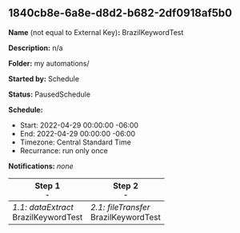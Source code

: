 ## 1840cb8e-6a8e-d8d2-b682-2df0918af5b0

**Name** (not equal to External Key)**:** BrazilKeywordTest

**Description:** n/a

**Folder:** my automations/

**Started by:** Schedule

**Status:** PausedSchedule

**Schedule:**

* Start: 2022-04-29 00:00:00 -06:00
* End: 2022-04-29 00:00:00 -06:00
* Timezone: Central Standard Time
* Recurrance: run only once

**Notifications:** _none_


| Step 1<br>_<small>-</small>_ | Step 2<br>_<small>-</small>_ |
| --- | --- |
| _1.1: dataExtract_<br>BrazilKeywordTest | _2.1: fileTransfer_<br>BrazilKeywordTest |
